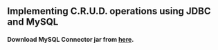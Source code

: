 ## Implementing C.R.U.D. operations using JDBC and MySQL

#### Download MySQL Connector jar from [here](https://mvnrepository.com/artifact/mysql/mysql-connector-java/8.0.13).
